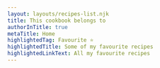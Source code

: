 ```yaml
---
layout: layouts/recipes-list.njk
title: This cookbook belongs to
authorInTitle: true
metaTitle: Home
highlightedTag: Favourite ⭐
highlightedTitle: Some of my favourite recipes
highlightedLinkText: All my favourite recipes
---
```

